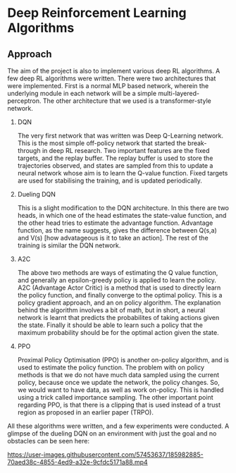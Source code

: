 # Deep Reinforcement Learning Algorithms

## Approach

The aim of the project is also to implement various deep RL algorithms. A few deep RL algorithms were written. There were two architectures that were implemented. First is a normal MLP based network, wherein the underlying module in each network will be a simple multi-layered-perceptron. The other architecture that we used is a transformer-style network.

1. DQN

    The very first network that was written was Deep Q-Learning network. This is the most simple off-policy network that started the break-through in deep RL research. Two important features are the fixed targets, and the replay buffer. The replay buffer is used to store the trajectories observed, and states are sampled from this to update a neural network whose aim is to learn the Q-value function. Fixed targets are used for stabilising the training, and is updated periodically. 

2. Dueling DQN

    This is a slight modification to the DQN architecture. In this there are two heads, in which one of the head estimates the state-value function, and the other head tries to estimate the advantage function. Advantage function, as the name suggests, gives the difference between Q(s,a) and V(s) [how advatageous is it to take an action]. The rest of the training is similar the DQN network. 

3. A2C

    The above two methods are ways of estimating the Q value function, and generally an epsilon-greedy policy is applied to learn the policy. A2C (Advantage Actor Critic) is a method that is used to directly learn the policy function, and finally converge to the optimal policy. This is a policy gradient approach, and an on policy algorithm. The explanation behind the algorithm involves a bit of math, but in short, a neural network is learnt that predicts the probabilites of taking actions given the state. Finally it should be able to learn such a policy that the maximum probability should be for the optimal action given the state.

4. PPO

    Proximal Policy Optimisation (PPO) is another on-policy algorithm, and is used to estimate the policy function. The problem with on policy methods is that we do not have much data sampled using the current policy, because once we update the network, the policy changes. So, we would want to have data, as well as work on-policy. This is handled using a trick called importance sampling. The other important point regarding PPO, is that there is a clipping that is used instead of a trust region as proposed in an earlier paper (TRPO).


All these algorithms were written, and a few experiments were conducted. A glimpse of the dueling DQN on an environment with just the goal and no obstacles can be seen here: 



https://user-images.githubusercontent.com/57453637/185982885-70aed38c-4855-4ed9-a32e-9cfdc5171a88.mp4
